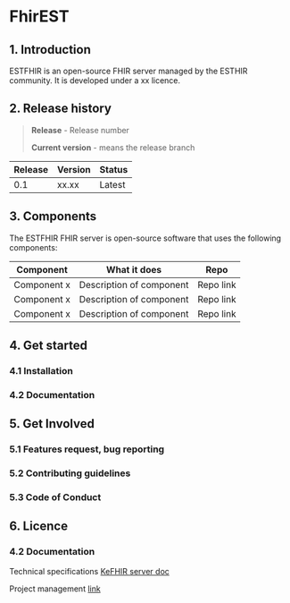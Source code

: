 # FhirEST
## 1. Introduction

ESTFHIR is an open-source FHIR server managed by the ESTHIR community. It is developed under a xx licence. 

## 2. Release history

> **Release** - Release number
> 
> **Current version** - means the release branch


| Release | Version | Status | 
| ------- | ------- | ------ |
| 0.1     | xx.xx   | Latest |

## 3. Components

The ESTFHIR FHIR server is open-source software that uses the following components:

| Component | What it does | Repo | 
| ------- | ------- | ------ |
| Component x | Description of component   | Repo link |
| Component x | Description of component   | Repo link |
| Component x | Description of component   | Repo link |

## 4. Get started
### 4.1 Installation
### 4.2 Documentation
## 5. Get Involved
### 5.1 Features request, bug reporting
### 5.2 Contributing guidelines
### 5.3 Code of Conduct
## 6. Licence

### 4.2 Documentation
Technical specifications
[KeFHIR server doc](https://wiki.kodality.dev/en/fhir-server)

Project management
[link](https://gitlab.com/kodality/fhir/kefhir/-/wikis/home)
